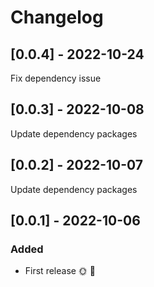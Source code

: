 # Changelog

## [0.0.4] - 2022-10-24

Fix dependency issue

## [0.0.3] - 2022-10-08

Update dependency packages

## [0.0.2] - 2022-10-07

Update dependency packages

## [0.0.1] - 2022-10-06

### Added
* First release 🌞 🚀

